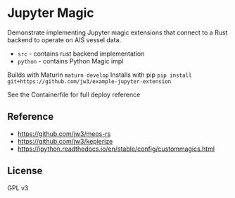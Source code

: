 Jupyter Magic
===

Demonstrate implementing Jupyter magic extensions that connect to a Rust backend to operate on AIS vessel data.

- `src` - contains rust backend implementation
- `python` - contains Python Magic impl

Builds with Maturin `maturn develop`
Installs with pip `pip install git+https://github.com/jw3/example-jupyter-extension`

See the Containerfile for full deploy reference


## Reference

- https://github.com/jw3/meos-rs
- https://github.com/jw3/keplerize
- https://ipython.readthedocs.io/en/stable/config/custommagics.html

## License

GPL v3

